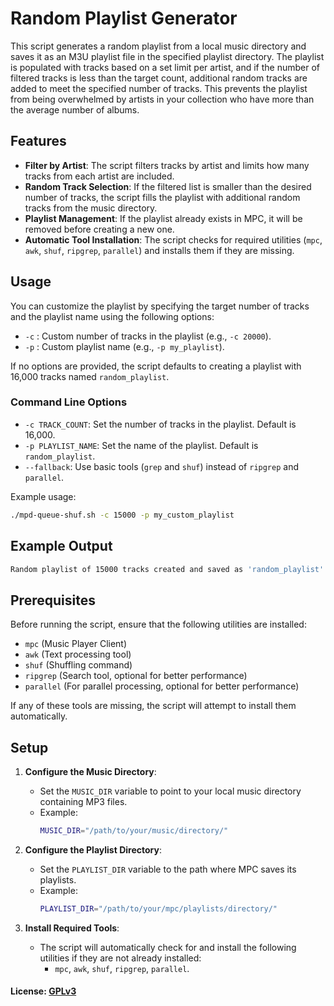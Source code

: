 # Random Playlist Generator

This script generates a random playlist from a local music directory and saves it as an M3U playlist file in the specified playlist directory. The playlist is populated with tracks based on a set limit per artist, and if the number of filtered tracks is less than the target count, additional random tracks are added to meet the specified number of tracks. This prevents the playlist from being overwhelmed by artists in your collection who have more than the average number of albums.

## Features

- **Filter by Artist**: The script filters tracks by artist and limits how many tracks from each artist are included.
- **Random Track Selection**: If the filtered list is smaller than the desired number of tracks, the script fills the playlist with additional random tracks from the music directory.
- **Playlist Management**: If the playlist already exists in MPC, it will be removed before creating a new one.
- **Automatic Tool Installation**: The script checks for required utilities (`mpc`, `awk`, `shuf`, `ripgrep`, `parallel`) and installs them if they are missing.



## Usage

You can customize the playlist by specifying the target number of tracks and the playlist name using the following options:

- `-c` : Custom number of tracks in the playlist (e.g., `-c 20000`).
- `-p` : Custom playlist name (e.g., `-p my_playlist`).

If no options are provided, the script defaults to creating a playlist with 16,000 tracks named `random_playlist`.

### Command Line Options

- `-c TRACK_COUNT`: Set the number of tracks in the playlist. Default is 16,000.
- `-p PLAYLIST_NAME`: Set the name of the playlist. Default is `random_playlist`.
- `--fallback`: Use basic tools (`grep` and `shuf`) instead of `ripgrep` and `parallel`.

Example usage:

```bash
./mpd-queue-shuf.sh -c 15000 -p my_custom_playlist
```

## Example Output

```bash
Random playlist of 15000 tracks created and saved as 'random_playlist'.
```

## Prerequisites

Before running the script, ensure that the following utilities are installed:

- `mpc` (Music Player Client)
- `awk` (Text processing tool)
- `shuf` (Shuffling command)
- `ripgrep` (Search tool, optional for better performance)
- `parallel` (For parallel processing, optional for better performance)

If any of these tools are missing, the script will attempt to install them automatically.

## Setup

1. **Configure the Music Directory**:
   - Set the `MUSIC_DIR` variable to point to your local music directory containing MP3 files.
   - Example:
     ```bash
     MUSIC_DIR="/path/to/your/music/directory/"
     ```

2. **Configure the Playlist Directory**:
   - Set the `PLAYLIST_DIR` variable to the path where MPC saves its playlists.
   - Example:
     ```bash
     PLAYLIST_DIR="/path/to/your/mpc/playlists/directory/"
     ```

3. **Install Required Tools**:
   - The script will automatically check for and install the following utilities if they are not already installed:
     - `mpc`, `awk`, `shuf`, `ripgrep`, `parallel`.

#### License: [GPLv3](../LICENSE)
